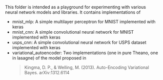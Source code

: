 This folder is intended as a playground for experimenting with various neural network models and libraries. It contains implementations of 
* mnist_mlp: A simple multilayer perceptron for MNIST implemented with keras
* mnist_cnn: A simple convolutional neural network for MNIST implemented with keras
* usps_cnn: A simple convolutional neural network for USPS dataset implemented with keras
* variational_autoencoder: Two implementations (one in pure Theano, one in lasagne) of the model proposed in 
    > Kingma, D. P., & Welling, M. (2013). Auto-Encoding Variational Bayes. arXiv:1312.6114

